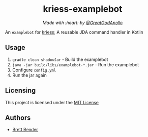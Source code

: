<h1 align="center">kriess-examplebot</h1>
<p align="center"><i>Made with :heart: by <a href="https://github.com/GreatGodApollo">@GreatGodApollo</a></i></p>

An `examplebot` for [kriess](https://github.com/junodevs/kriess); A reusable JDA command handler in Kotlin

## Usage
1. `gradle clean shadowJar` - Build the examplebot
2. `java -jar build/libs/examplebot-*.jar` - Run the examplebot
3. Configure `config.yml`
4. Run the jar again

## Licensing

This project is licensed under the [MIT License](https://choosealicense.com/licenses/mit/)

## Authors

* [Brett Bender](https://github.com/GreatGodApollo)